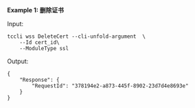 **Example 1: 删除证书**



Input: 

```
tccli wss DeleteCert --cli-unfold-argument  \
    --Id cert_id\
    --ModuleType ssl
```

Output: 
```
{
    "Response": {
        "RequestId": "378194e2-a873-445f-8902-23d7d4e8693e"
    }
}
```

